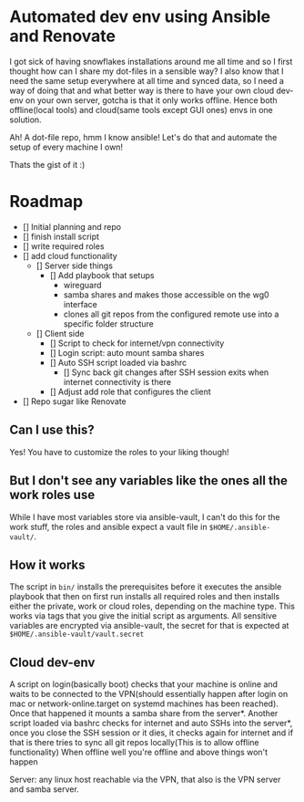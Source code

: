 #  Automated dev env using Ansible and Renovate

I got sick of having snowflakes installations around me all time
and so I first thought how can I share my dot-files in a sensible way?
I also know that I need the same setup everywhere at all time and synced data, so I need a way of doing that and what better way is there to have your own cloud dev-env on your own server, gotcha is that it only works offline. 
Hence both offline(local tools) and cloud(same tools except GUI ones) envs in one solution.

Ah! A dot-file repo, hmm I know ansible!
Let's do that and automate the setup of every machine I own!

Thats the gist of it :)
# Roadmap

- [] Initial planning and repo
- [] finish install script 
- [] write required roles
- [] add cloud functionality
    - [] Server side things
        - [] Add playbook that setups 
            - wireguard
            - samba shares and makes those accessible on the wg0 interface
            - clones all git repos from the configured remote use into a specific folder structure
    - [] Client side
        - [] Script to check for internet/vpn connectivity
        - [] Login script: auto mount samba shares
        - [] Auto SSH script loaded via bashrc
            - [] Sync back git changes after SSH session exits when internet connectivity is there
        - [] Adjust add role that configures the client
- [] Repo sugar like Renovate

## Can I use this?

Yes! You have to customize the roles to your liking though!

## But I don't see any variables like the ones all the work roles use

While I have most variables store via ansible-vault, I can't do this for the work stuff, the roles and ansible expect a vault file in ```$HOME/.ansible-vault/```.
## How it works

The script in ```bin/```  installs the prerequisites before it executes the ansible playbook that then on first run installs all required roles and then installs either the private, work or cloud roles, depending on the machine type.
This works via tags that you give the initial script as arguments.
All sensitive variables are encrypted via ansible-vault, the secret for that is expected at ```$HOME/.ansible-vault/vault.secret```

## Cloud dev-env

A script on login(basically boot) checks that your machine is online and waits to be connected to the VPN(should essentially happen after login on mac or network-online.target on systemd machines has been reached).
Once that happened it mounts a samba share from the server*.
Another script loaded via bashrc checks for internet and auto SSHs into the server*, once you close the SSH session or it dies, it checks again for internet and if that is there tries to sync all git repos locally(This is to allow offline functionality)
When offline well you're offline and above things won't happen

Server: any linux host reachable via the VPN, that also is the VPN server and samba server.
